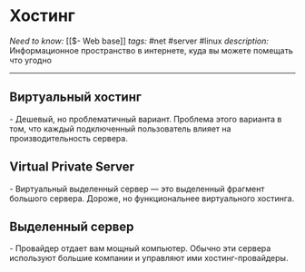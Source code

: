 # Хостинг
*Need to know:* [[$- Web base]]
*tags:* #net #server #linux
*description:* Информационное пространство в интернете, куда вы можете помещать что угодно

---
## Виртуальный хостинг
\- Дешевый, но проблематичный вариант. Проблема этого варианта в том, что каждый подключенный пользователь влияет на производительность сервера.

## Virtual Private Server
\- Виртуальный выделенный сервер — это выделенный фрагмент большого сервера. Дороже, но функциональнее виртуального хостинга.

## Выделенный сервер
\- Провайдер отдает вам мощный компьютер. Обычно эти сервера используют большие компании и управляют ими хостинг-провайдеры.